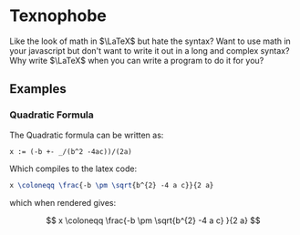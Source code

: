 # Texnophobe

Like the look of math in $\LaTeX$ but hate the syntax?
Want to use math in your javascript but don't want to write it out in a long and complex syntax?
Why write $\LaTeX$ when you can write a program to do it for you?

## Examples

### Quadratic Formula

The Quadratic formula can be written as:

```texnophobe
x := (-b +- _/(b^2 -4ac))/(2a)
```

Which compiles to the latex code:

```latex
x \coloneqq \frac{-b \pm \sqrt{b^{2} -4 a c}}{2 a}
```

which when rendered gives:

$$
x \coloneqq \frac{-b \pm \sqrt{b^{2} -4 a c} }{2 a}
$$
